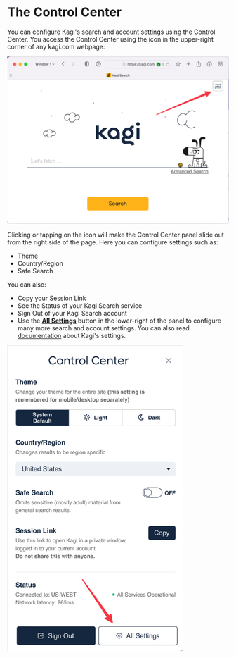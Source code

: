 # The Control Center

You can configure Kagi's search and account settings using the Control Center. You access the Control Center using the icon in the upper-right corner of any kagi.com webpage:

<img src="media/control_center_icon.png" width="675" alt="Control Center Icon"><br />

Clicking or tapping on the icon will make the Control Center panel slide out from the right side of the page. Here you can configure settings such as:

* Theme
* Country/Region
* Safe Search

You can also:

* Copy your Session Link
* See the Status of your Kagi Search service
* Sign Out of your Kagi Search account
* Use the **[All Settings](https://kagi.com/settings)** button in the lower-right of the panel to configure many more search and account settings. You can also read [documentation](../features/settings.md) about Kagi's settings.

<img src="media/control_center_panel.png"  width="400" alt="Control Center Panel"><br />
